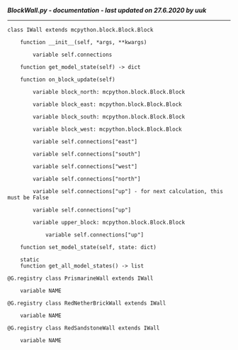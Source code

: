 ***BlockWall.py - documentation - last updated on 27.6.2020 by uuk***
___

    class IWall extends mcpython.block.Block.Block

        function __init__(self, *args, **kwargs)

            variable self.connections

        function get_model_state(self) -> dict

        function on_block_update(self)

            variable block_north: mcpython.block.Block.Block

            variable block_east: mcpython.block.Block.Block

            variable block_south: mcpython.block.Block.Block

            variable block_west: mcpython.block.Block.Block

            variable self.connections["east"]

            variable self.connections["south"]

            variable self.connections["west"]

            variable self.connections["north"]

            variable self.connections["up"] - for next calculation, this must be False

            variable self.connections["up"]

            variable upper_block: mcpython.block.Block.Block

                variable self.connections["up"]

        function set_model_state(self, state: dict)

        static
        function get_all_model_states() -> list

    @G.registry class PrismarineWall extends IWall

        variable NAME

    @G.registry class RedNetherBrickWall extends IWall

        variable NAME

    @G.registry class RedSandstoneWall extends IWall

        variable NAME